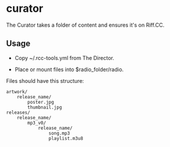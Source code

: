 # curator
The Curator takes a folder of content and ensures it's on Riff.CC.

## Usage
* Copy ~/.rcc-tools.yml from The Director.

* Place or mount files into $radio_folder/radio.

Files should have this structure:

```
artwork/
    release_name/
        poster.jpg
        thumbnail.jpg
releases/
    release_name/
        mp3_v0/
            release_name/
                song.mp3
                playlist.m3u8
```
